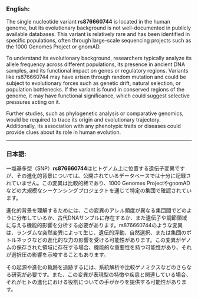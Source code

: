 ### English:
The single nucleotide variant **rs876660744** is located in the human genome, but its evolutionary background is not well-documented in publicly available databases. This variant is relatively rare and has been identified in specific populations, often through large-scale sequencing projects such as the 1000 Genomes Project or gnomAD. 

To understand its evolutionary background, researchers typically analyze its allele frequency across different populations, its presence in ancient DNA samples, and its functional impact on genes or regulatory regions. Variants like rs876660744 may have arisen through random mutation and could be subject to evolutionary forces such as genetic drift, natural selection, or population bottlenecks. If the variant is found in conserved regions of the genome, it may have functional significance, which could suggest selective pressures acting on it.

Further studies, such as phylogenetic analysis or comparative genomics, would be required to trace its origin and evolutionary trajectory. Additionally, its association with any phenotypic traits or diseases could provide clues about its role in human evolution.

---

### 日本語:
一塩基多型（SNP）**rs876660744**はヒトゲノム上に位置する遺伝子変異ですが、その進化的背景については、公開されているデータベースでは十分に記録されていません。この変異は比較的稀であり、1000 Genomes ProjectやgnomADなどの大規模なシーケンシングプロジェクトを通じて特定の集団で確認されています。

進化的背景を理解するためには、この変異のアレル頻度が異なる集団間でどのように分布しているか、古代DNAサンプルに存在するか、また遺伝子や調節領域に与える機能的影響を分析する必要があります。rs876660744のような変異は、ランダムな突然変異によって生じ、遺伝的浮動、自然選択、または集団のボトルネックなどの進化的な力の影響を受ける可能性があります。この変異がゲノムの保存された領域に存在する場合、機能的な重要性を持つ可能性があり、それが選択圧の影響を示唆することもあります。

その起源や進化の軌跡を追跡するには、系統解析や比較ゲノミクスなどのさらなる研究が必要です。また、この変異が表現型の特徴や疾患と関連している場合、それがヒトの進化における役割についての手がかりを提供する可能性があります。